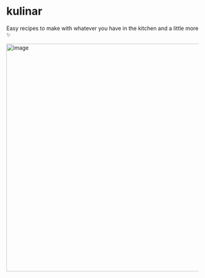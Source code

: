 # kulinar
Easy recipes to make with whatever you have in the kitchen and a little more ✨


<img width="595" alt="image" src="https://github.com/holasoymalva/kulinar/assets/13058234/5ed93399-9de7-4904-bfe2-003a218f11b5">
